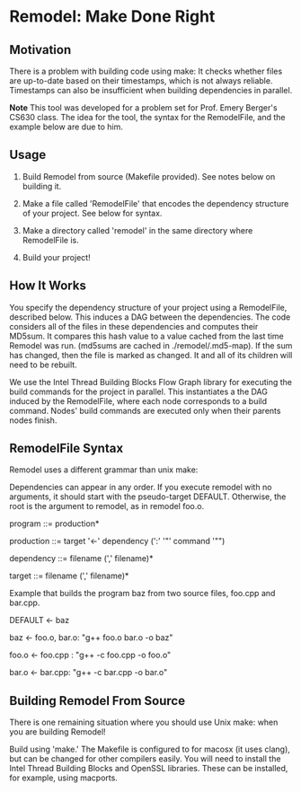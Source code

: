 Remodel: Make Done Right
=======
Motivation
---------------------

There is a problem with building code using make:
      It checks whether files are up-to-date based on their timestamps, which is not always reliable. Timestamps can also be insufficient when building dependencies in parallel. 

**Note** This tool was developed for a problem set for Prof. Emery Berger's CS630 class. The idea for the tool, the syntax for the RemodelFile, and the example below are due to him. 

Usage
---------------------
1) Build  Remodel from source (Makefile provided). See notes below on building it. 

2) Make a file called 'RemodelFile' that encodes the dependency structure of your project. See below for syntax.

3) Make a directory called 'remodel' in the same directory where RemodelFile is. 

4) Build your project!

How It Works
---------------------
You specify the dependency structure of your project using a RemodelFile, described below. This induces a DAG between the dependencies. 
The code considers all of the files in these dependencies and computes their MD5sum. It compares this hash value to a value cached from the last time Remodel was run.
(md5sums are cached in ./remodel/.md5-map). If the sum has changed, then the file is marked as changed. It and all of its children will need to be rebuilt.


We use the Intel Thread Building Blocks Flow Graph library for executing the build commands for the project in parallel. This instantiates a the DAG induced by the RemodelFile, where each node corresponds to a build command. Nodes' build commands are executed only when their parents nodes finish. 


RemodelFile Syntax
---------------------


Remodel uses a different grammar than unix make:


Dependencies can appear in any order. If you execute remodel with no arguments, it should start with the pseudo-target DEFAULT. Otherwise, the root is the argument to remodel, as in remodel foo.o. 


program ::= production*

production ::= target '<-' dependency (':' '"' command '"")

dependency ::= filename (',' filename)*

target ::= filename (',' filename)*


Example that builds the program baz from two source files, foo.cpp and bar.cpp. 

DEFAULT <- baz

baz <- foo.o, bar.o: "g++ foo.o bar.o -o baz"

foo.o <- foo.cpp : "g++ -c foo.cpp -o foo.o"

bar.o <- bar.cpp: "g++ -c bar.cpp -o bar.o"



Building Remodel From Source
----------------------------
There is one remaining situation where you should use Unix make: when you are building Remodel!

Build using 'make.' The Makefile is configured to for macosx (it uses clang), but can be changed for other compilers easily. 
You will need to install the Intel Thread Building Blocks and OpenSSL libraries. These can be installed, for example, using macports. 

